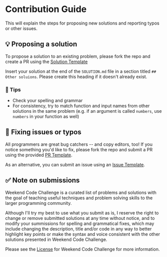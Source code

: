 # Contribution Guide

This will explain the steps for proposing new solutions and reporting typos or other issues.

## 💡 Proposing a solution

To propose a solution to an existing problem, please fork the repo and create a PR using the [Solution Template](https://github.com/shin10kudev/weekend-code-challenge/blob/master/SOLUTION_TEMPLATE.md)

Insert your solution at the end of the `SOLUTION.md` file in a section titled `## Other soluions`. Please create this heading if it doesn't already exist.

### 📝 Tips

- Check your spelling and grammar
- For consistency, try to match function and input names from other solutions in the same problem (e.g. if an argument is called `numbers`, use `numbers` in your function as well)

## 🐛 Fixing issues or typos

All programmers are great bug catchers -- and copy editors, too! If you notice something you'd like to fix, please fork the repo and submit a PR using the provided [PR Template](https://github.com/shin10kudev/weekend-code-challenge/blob/master/.github/PULL_REQUEST_TEMPLATE.md).

As an alternative, you can submit an issue using an [Issue Template](https://github.com/shin10kudev/weekend-code-challenge/issues/new/chooose).

## ✅ Note on submissions

Weekend Code Challenge is a curated list of problems and solutions with the goal of teaching useful techniques and problem solving skills to the larger programming community.

Although I'll try my best to use what you submit as is, I reserve the right to change or remove submitted solutions at any time without notice, and to modify your summissions for spelling and grammatical fixes, which may include changing the description, title and/or code in any way to better highlight key points or make the syntax and voice consistent with the other solutions presented in Weekend Code Challenge.

Please see the [License](https://github.com/shin10kudev/weekend-code-challenge/blob/master/.github/LICENSE.md) for Weekend Code Challenge for more information.
